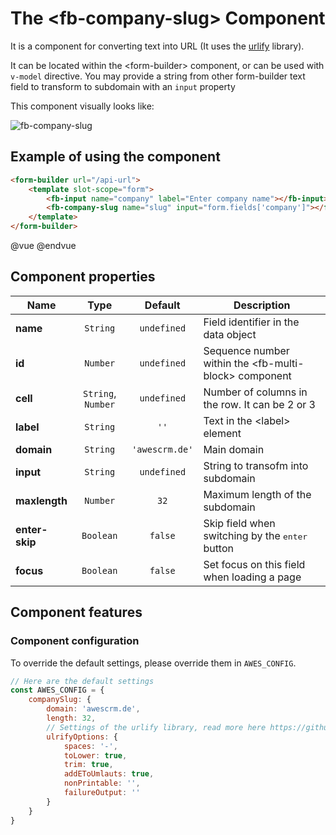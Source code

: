 # The &lt;fb-company-slug&gt; Component

It is a component for converting text into URL (It uses the [urlify](https://github.com/Gottox/node-urlify) library).

It can be located within the &lt;form-builder&gt; component, or can be used with `v-model` directive. You may provide a string from other form-builder text field to transform to subdomain with an `input` property


This component visually looks like:

![fb-company-slug](https://storage.googleapis.com/static.awes.io/docs/fb-company-slug.gif)


## <a name="fbcs-example"></a> Example of using the component

```html
<form-builder url="/api-url">
    <template slot-scope="form">
        <fb-input name="company" label="Enter company name"></fb-input>
        <fb-company-slug name="slug" input="form.fields['company']"></fb-company-slug>
    </template>
</form-builder>
```
@vue
<form-builder url="/api-url">
    <template slot-scope="form">
        <fb-input name="company" label="Enter company name"></fb-input>
        <fb-company-slug name="slug" input="form.fields['company']"></fb-company-slug>
    </template>
</form-builder>
@endvue


## Component properties

| Name                | Type               | Default             | Description                                       |
|---------------------|:------------------:|:-------------------:|---------------------------------------------------|
| **name**            | `String`           | `undefined`         | Field identifier in the data object               |
| **id**              | `Number`           | `undefined`         | Sequence number within the &lt;fb-multi-block&gt; component    |
| **cell**            | `String`, `Number` | `undefined`         | Number of columns in the row. It can be 2 or 3    |
| **label**           | `String`           | `''`                | Text in the &lt;label&gt; element                 |
| **domain**          | `String`           | `'awescrm.de'`      | Main domain                                       |
| **input**           | `String`           | `undefined`         | String to transofm into subdomain                 |
| **maxlength**       | `Number`           | `32`                | Maximum length of the subdomain                   |
| **enter-skip**      | `Boolean`          | `false`             | Skip field when switching by the <kbd>enter</kbd> button |
| **focus**           | `Boolean`          | `false`             | Set focus on this field when loading a page       |


## Component features

### Component configuration

To override the default settings, please override them in `AWES_CONFIG`.

```javascript
// Here are the default settings
const AWES_CONFIG = {
    companySlug: {
        domain: 'awescrm.de',
        length: 32,
        // Settings of the urlify library, read more here https://github.com/Gottox/node-urlify#browser-1
        ulrifyOptions: {
            spaces: '-',
            toLower: true,
            trim: true,
            addEToUmlauts: true,
            nonPrintable: '',
            failureOutput: ''
        }
    }
}
```